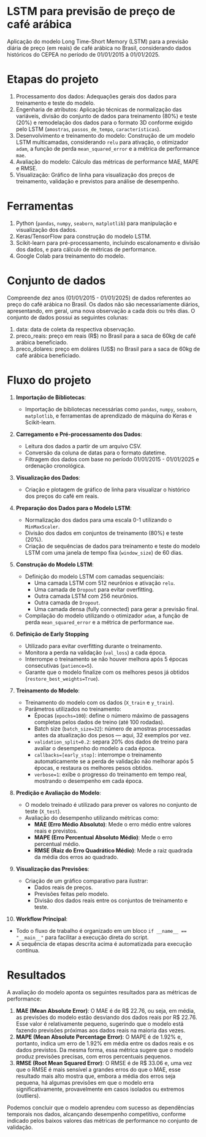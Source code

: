 # LSTM para previsão de preço de café arábica
Aplicação do modelo Long Time-Short Memory (LSTM) para a previsão diária de preço (em reais) de café arábica no Brasil, considerando dados históricos do CEPEA no período de 01/01/2015 à 01/01/2025.

# Etapas do projeto
1. Processamento dos dados: Adequações gerais dos dados para treinamento e teste do modelo.
2. Engenharia de atributos: Aplicação técnicas de normalização das variáveis, divisão do conjunto de dados para treinamento (80%) e teste (20%) e remodelação dos dados para o formato 3D conforme exigido pelo LSTM (`amostras`, `passos_de_tempo`, `características`).
3. Desenvolvimento e treinamento do modelo: Construção de um modelo LSTM multicamadas, considerando `relu` para ativação, o otimizador `adam`, a função de perda `mean_squared_error` e a métrica de performance `mae`. 
4. Avaliação do modelo: Cálculo das métricas de performance MAE, MAPE e RMSE.
5. Visualização: Gráfico de linha para visualização dos preços de treinamento, validação e previstos para análise de desempenho.

# Ferramentas
1. Python (`pandas`, `numpy`, `seaborn`, `matplotlib`) para manipulação e visualização dos dados.
2. Keras/TensorFlow para construção do modelo LSTM.
3. Scikit-learn para pré-processamento, incluindo escalonamento e divisão dos dados, e para cálculo de métricas de performance.
4. Google Colab para treinamento do modelo.

# Conjunto de dados

Compreende dez anos (01/01/2015 - 01/01/2025) de dados referentes ao preço do café arábica no Brasil. Os dados não são necessariamente diários, apresentando, em geral, uma nova observação a cada dois ou três dias. O conjunto de dados possui as seguintes colunas:
1. data: data de coleta da respectiva observação.
2. preco_reais: preço em reais (R$) no Brasil para a saca de 60kg de café arábica beneficiado.
3. preco_dolares: preço em doláres (US$) no Brasil para a saca de 60kg de café arábica beneficiado.

# Fluxo do projeto

1. **Importação de Bibliotecas**:
   - Importação de bibliotecas necessárias como `pandas`, `numpy`, `seaborn`, `matplotlib`, e ferramentas de aprendizado de máquina do Keras e Scikit-learn.

2. **Carregamento e Pré-processamento dos Dados**:
   - Leitura dos dados a partir de um arquivo CSV.
   - Conversão da coluna de datas para o formato datetime.
   - Filtragem dos dados com base no período 01/01/2015 - 01/01/2025 e ordenação cronológica.

3. **Visualização dos Dados**:
   - Criação e plotagem de gráfico de linha para visualizar o histórico dos preços do café em reais.

4. **Preparação dos Dados para o Modelo LSTM**:
   - Normalização dos dados para uma escala 0-1 utilizando o `MinMaxScaler`.
   - Divisão dos dados em conjuntos de treinamento (80%) e teste (20%).
   - Criação de sequências de dados para treinamento e teste do modelo LSTM com uma janela de tempo fixa (`window_size`) de 60 dias.

5. **Construção do Modelo LSTM**:
   - Definição do modelo LSTM com camadas sequenciais:
     - Uma camada LSTM com 512 neurônios e ativação `relu`.
     - Uma camada de `Dropout` para evitar overfitting.
     - Outra camada LSTM com 256 neurônios.
     - Outra camada de `Dropout`.
     - Uma camada densa (fully connected) para gerar a previsão final.
   - Compilação do modelo utilizando o otimizador `adam`, a função de perda `mean_squared_error` e a métrica de performance `mae`.
  
6. **Definição de Early Stopping**
   - Utilizado para evitar overfitting durante o treinamento.
   - Monitora a perda na validação (`val_loss`) a cada época.
   - Interrompe o treinamento se não houver melhora após 5 épocas consecutivas (`patience=5`).
   - Garante que o modelo finalize com os melhores pesos já obtidos (`restore_best_weights=True`).

7. **Treinamento do Modelo**:
   - Treinamento do modelo com os dados (`X_train` e `y_train`).
   - Parâmetros utilizados no treinamento:
      - Épocas (`epochs=100`): define o número máximo de passagens completas pelos dados de treino (até 100 rodadas).
      - Batch size (`batch_size=32`): número de amostras processadas antes da atualização dos pesos — aqui, 32 exemplos por vez.
      - `validation_split=0.2`: separa 20% dos dados de treino para avaliar o desempenho do modelo a cada época.
      - `callbacks=[early_stop]`: interrompe o treinamento automaticamente se a perda de validação não melhorar após 5 épocas, e restaura os melhores pesos obtidos.
      - `verbose=1`: exibe o progresso do treinamento em tempo real, mostrando o desempenho em cada época.

8. **Predição e Avaliação do Modelo**:
   - O modelo treinado é utilizado para prever os valores no conjunto de teste (`X_test`).
   - Avaliação do desempenho utilizando métricas como:
     - **MAE (Erro Médio Absoluto)**: Mede o erro médio entre valores reais e previstos.
     - **MAPE (Erro Percentual Absoluto Médio)**: Mede o erro percentual médio.
     - **RMSE (Raiz do Erro Quadrático Médio)**: Mede a raiz quadrada da média dos erros ao quadrado.

9. **Visualização das Previsões**:
   - Criação de um gráfico comparativo para ilustrar:
     - Dados reais de preços.
     - Previsões feitas pelo modelo.
     - Divisão dos dados reais entre os conjuntos de treinamento e teste.

10. **Workflow Principal**:
   - Todo o fluxo de trabalho é organizado em um bloco `if __name__ == "__main__"` para facilitar a execução direta do script.
   - A sequência de etapas descrita acima é automatizada para execução contínua.

# Resultados

A avaliação do modelo aponta os seguintes resultados para as métricas de performance:

1. **MAE (Mean Absolute Error)**:
O MAE é de R$ 22.76, ou seja, em média, as previsões do modelo estão desviando dos dados reais por R$ 22.76. Esse valor é relativamente pequeno, sugerindo que o modelo está fazendo previsões próximas aos dados reais na maioria das vezes.
2. **MAPE (Mean Absolute Percentage Error)**:
O MAPE é de 1.92% e, portanto, indica um erro de 1.92% em média entre os dados reais e os dados previstos. Da mesma forma, essa métrica sugere que o modelo produz previsões precisas, com erros percentuais pequenos.
3. **RMSE (Root Mean Squared Error)**:
O RMSE é de R$ 33.06 e, uma vez que o RMSE é mais sensível a grandes erros do que o MAE, esse resultado mais alto mostra que, embora a média dos erros seja pequena, há algumas previsões em que o modelo erra significativamente, provavelmente em casos isolados ou extremos (outliers).

Podemos concluir que o modelo aprendeu com sucesso as dependências temporais nos dados, alcançando desempenho competitivo, conforme indicado pelos baixos valores das métricas de performance no conjunto de validação.
